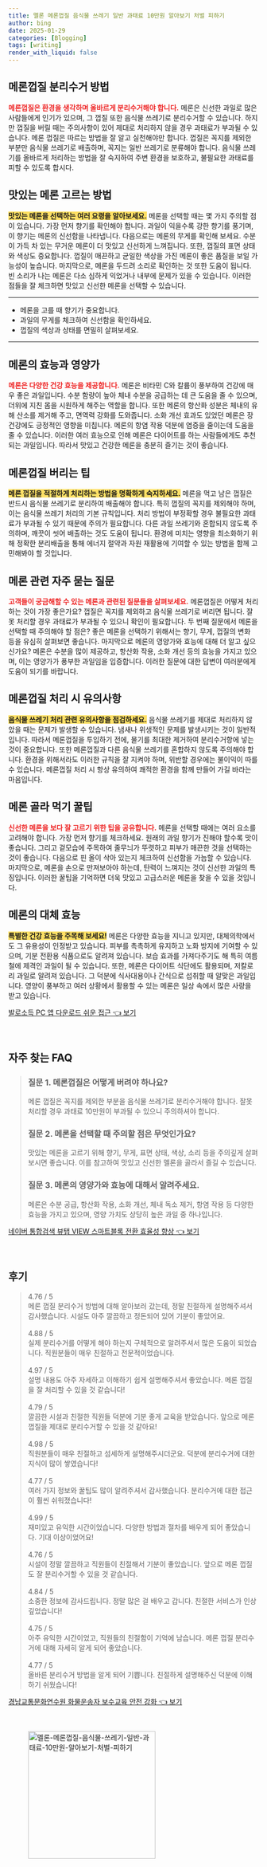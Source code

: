 ```yaml
---
title: 멜론 메론껍질 음식물 쓰레기 일반 과태료 10만원 알아보기 처벌 피하기
author: bing
date: 2025-01-29
categories: [Blogging]
tags: [writing]
render_with_liquid: false
---
```



<h2 id='메론껍질_분리수거_방법'>메론껍질 분리수거 방법</h2>

<p><b><span style="color: #ee2323;">메론껍질은 환경을 생각하며 올바르게 분리수거해야 합니다.</span></b> 메론은 신선한 과일로 많은 사람들에게 인기가 있으며, 그 껍질 또한 음식물 쓰레기로 분리수거할 수 있습니다. 하지만 껍질을 버릴 때는 주의사항이 있어 제대로 처리하지 않을 경우 과태료가 부과될 수 있습니다. 메론 껍질은 따르는 방법을 잘 알고 실천해야만 합니다. 껍질은 꼭지를 제외한 부분만 음식물 쓰레기로 배출하며, 꼭지는 일반 쓰레기로 분류해야 합니다. 음식물 쓰레기를 올바르게 처리하는 방법을 잘 숙지하여 주변 환경을 보호하고, 불필요한 과태료를 피할 수 있도록 합시다. </p>

<h2 id='맛있는_메론_고르는_방법'>맛있는 메론 고르는 방법</h2>

<p><b><span style="background-color: #ffe066;">맛있는 메론을 선택하는 여러 요령을 알아보세요.</span></b> 메론을 선택할 때는 몇 가지 주의할 점이 있습니다. 가장 먼저 향기를 확인해야 합니다. 과일이 익을수록 강한 향기를 풍기며, 이 향기는 메론의 신선함을 나타냅니다. 다음으로는 메론의 무게를 확인해 보세요. 수분이 가득 차 있는 무거운 메론이 더 맛있고 신선하게 느껴집니다. 또한, 껍질의 표면 상태와 색상도 중요합니다. 껍질이 매끈하고 균일한 색상을 가진 메론이 좋은 품질을 보일 가능성이 높습니다. 마지막으로, 메론을 두드려 소리로 확인하는 것 또한 도움이 됩니다. 빈 소리가 나는 메론은 다소 심하게 익었거나 내부에 문제가 있을 수 있습니다. 이러한 점들을 잘 체크하면 맛있고 신선한 메론을 선택할 수 있습니다. </p>

<hr />

<ul>
    <li>메론을 고를 때 향기가 중요합니다.</li>
    <li>과일의 무게를 체크하여 신선함을 확인하세요.</li>
    <li>껍질의 색상과 상태를 면밀히 살펴보세요.</li>
</ul>

<hr />

<h2 id='메론의_효능과_영양가'>메론의 효능과 영양가</h2>

<p><b><span style="color: #ee2323;">메론은 다양한 건강 효능을 제공합니다.</span></b> 메론은 비타민 C와 칼륨이 풍부하여 건강에 매우 좋은 과일입니다. 수분 함량이 높아 체내 수분을 공급하는 데 큰 도움을 줄 수 있으며, 더위에 지친 몸을 시원하게 해주는 역할을 합니다. 또한 메론의 항산화 성분은 체내의 유해 산소를 제거해 주고, 면역력 강화를 도와줍니다. 소화 개선 효과도 있었던 메론은 장 건강에도 긍정적인 영향을 미칩니다. 메론의 항염 작용 덕분에 염증을 줄이는데 도움을 줄 수 있습니다. 이러한 여러 효능으로 인해 메론은 다이어트를 하는 사람들에게도 추천되는 과일입니다. 따라서 맛있고 건강한 메론을 충분히 즐기는 것이 좋습니다.</p>

<h2 id='메론껍질_버리는_팁'>메론껍질 버리는 팁</h2>

<p><b><span style="background-color: #ffe066;">메론 껍질을 적절하게 처리하는 방법을 명확하게 숙지하세요.</span></b> 메론을 먹고 남은 껍질은 반드시 음식물 쓰레기로 분리하여 배출해야 합니다. 특히 껍질의 꼭지를 제외해야 하며, 이는 음식물 쓰레기 처리의 기본 규칙입니다. 처리 방법이 부정확할 경우 불필요한 과태료가 부과될 수 있기 때문에 주의가 필요합니다. 다른 과일 쓰레기와 혼합되지 않도록 주의하며, 깨끗이 씻어 배출하는 것도 도움이 됩니다. 환경에 미치는 영향을 최소화하기 위해 정확한 분리배출을 통해 에너지 절약과 자원 재활용에 기여할 수 있는 방법을 함께 고민해봐야 할 것입니다.</p>

<h2 id='메론_관련_자주_묻는_질문'>메론 관련 자주 묻는 질문</h2>

<p><b><span style="color: #ee2323;">고객들이 궁금해할 수 있는 메론과 관련된 질문들을 살펴보세요.</span></b> 메론껍질은 어떻게 처리하는 것이 가장 좋은가요? 껍질은 꼭지를 제외하고 음식물 쓰레기로 버리면 됩니다. 잘못 처리할 경우 과태료가 부과될 수 있으니 확인이 필요합니다. 두 번째 질문에서 메론을 선택할 때 주의해야 할 점은? 좋은 메론을 선택하기 위해서는 향기, 무게, 껍질의 변화 등을 유심히 살펴보면 좋습니다. 마지막으로 메론의 영양가와 효능에 대해 더 알고 싶으신가요? 메론은 수분을 많이 제공하고, 항산화 작용, 소화 개선 등의 효능을 가지고 있으며, 이는 영양가가 풍부한 과일임을 입증합니다. 이러한 질문에 대한 답변이 여러분에게 도움이 되기를 바랍니다.</p>

<h2 id='메론껍질_처리_시_유의사항'>메론껍질 처리 시 유의사항</h2>

<p><b><span style="background-color: #ffe066;">음식물 쓰레기 처리 관련 유의사항을 점검하세요.</span></b> 음식물 쓰레기를 제대로 처리하지 않았을 때는 문제가 발생할 수 있습니다. 냄새나 위생적인 문제를 발생시키는 것이 일반적입니다. 따라서 메론껍질을 투입하기 전에, 물기를 최대한 제거하여 분리수거항에 넣는 것이 중요합니다. 또한 메론껍질과 다른 음식물 쓰레기를 혼합하지 않도록 주의해야 합니다. 환경을 위해서라도 이러한 규칙을 잘 지켜야 하며, 위반할 경우에는 불이익이 따를 수 있습니다. 메론껍질 처리 시 항상 유의하여 쾌적한 환경을 함께 만들어 가길 바라는 마음입니다.</p>

<h2 id='메론골라먹기_꿀팁'>메론 골라 먹기 꿀팁</h2>

<p><b><span style="color: #ee2323;">신선한 메론을 보다 잘 고르기 위한 팁을 공유합니다.</span></b> 메론을 선택할 때에는 여러 요소를 고려해야 합니다. 가장 먼저 향기를 체크하세요. 원래의 과일 향기가 진해야 할수록 맛이 좋습니다. 그리고 겉모습에 주목하여 줄무늬가 뚜렷하고 피부가 매끈한 것을 선택하는 것이 좋습니다. 다음으로 핀 올이 삭아 있는지 체크하여 신선함을 가늠할 수 있습니다. 마지막으로, 메론을 손으로 만져보아야 하는데, 탄력이 느껴지는 것이 신선한 과일의 특징입니다. 이러한 꿀팁을 기억하면 더욱 맛있고 고급스러운 메론을 찾을 수 있을 것입니다.</p>

<h2 id='메론의_대체_효능'>메론의 대체 효능</h2>

<p><b><span style="background-color: #ffe066;">특별한 건강 효능을 주목해 보세요!</span></b> 메론은 다양한 효능을 지니고 있지만, 대체의학에서도 그 유용성이 인정받고 있습니다. 피부를 촉촉하게 유지하고 노화 방지에 기여할 수 있으며, 기분 전환용 식품으로도 알려져 있습니다. 보습 효과를 가져다주기도 해 특히 여름철에 제격인 과일이 될 수 있습니다. 또한, 메론은 다이어트 식단에도 활용되며, 저칼로리 과일로 알려져 있습니다. 그 덕분에 식사대용이나 간식으로 섭취할 때 알맞은 과일입니다. 영양이 풍부하고 여러 상황에서 활용할 수 있는 메론은 일상 속에서 많은 사랑을 받고 있습니다.</p>


<p><a class="click-button" title="발로소득 PC 앱 다운로드 쉬운 접근" href="https://somered.github.io/posts/%EB%B0%9C%EB%A1%9C%EC%86%8C%EB%93%9D-PC-%EC%95%B1-%EB%8B%A4%EC%9A%B4%EB%A1%9C%EB%93%9C-%EC%89%AC%EC%9A%B4-%EC%A0%91%EA%B7%BC/" rel="dofollow">발로소득 PC 앱 다운로드 쉬운 접근 👈 보기</a></p><br>
<h2 id='자주_찾는_FAQ'>자주 찾는 FAQ</h2>
<div itemscope="" itemtype="https://schema.org/FAQPage"> 
<blockquote> 
<div itemscope="" itemprop="mainEntity" itemtype="https://schema.org/Question"> 
<h3 itemprop="name">질문 1. 메론껍질은 어떻게 버려야 하나요?</h3> 
<div itemscope="" itemprop="acceptedAnswer" itemtype="https://schema.org/Answer"> 
<span itemprop="text"> 
<p>메론 껍질은 꼭지를 제외한 부분을 음식물 쓰레기로 분리수거해야 합니다. 잘못 처리할 경우 과태료 10만원이 부과될 수 있으니 주의하셔야 합니다.</p> 
</span> 
</div> 
</div> 
<div itemscope="" itemprop="mainEntity" itemtype="https://schema.org/Question"> 
<h3 itemprop="name">질문 2. 메론을 선택할 때 주의할 점은 무엇인가요?</h3> 
<div itemscope="" itemprop="acceptedAnswer" itemtype="https://schema.org/Answer"> 
<span itemprop="text"> 
<p>맛있는 메론을 고르기 위해 향기, 무게, 표면 상태, 색상, 소리 등을 주의깊게 살펴보시면 좋습니다. 이를 참고하여 맛있고 신선한 멜론을 골라서 즐길 수 있습니다.</p> 
</span> 
</div> 
</div> 
<div itemscope="" itemprop="mainEntity" itemtype="https://schema.org/Question"> 
<h3 itemprop="name">질문 3. 메론의 영양가와 효능에 대해서 알려주세요.</h3> 
<div itemscope="" itemprop="acceptedAnswer" itemtype="https://schema.org/Answer"> 
<span itemprop="text"> 
<p>메론은 수분 공급, 항산화 작용, 소화 개선, 체내 독소 제거, 항염 작용 등 다양한 효능을 가지고 있으며, 영양 가치도 상당히 높은 과일 중 하나입니다.</p> 
</span> 
</div> 
</div> 
</blockquote> 
</div>
<p><a class="click-button" title="네이버 통합검색 뷰탭 VIEW 스마트블록 전환 효율성 향상" href="https://somered.github.io/posts/%EB%84%A4%EC%9D%B4%EB%B2%84-%ED%86%B5%ED%95%A9%EA%B2%80%EC%83%89-%EB%B7%B0%ED%83%AD-VIEW-%EC%8A%A4%EB%A7%88%ED%8A%B8%EB%B8%94%EB%A1%9D-%EC%A0%84%ED%99%98-%ED%9A%A8%EC%9C%A8%EC%84%B1-%ED%96%A5%EC%83%81/" rel="dofollow">네이버 통합검색 뷰탭 VIEW 스마트블록 전환 효율성 향상 👈 보기</a></p><br>
<h2 id='후기'>후기</h2>
<div itemscope itemtype="https://schema.org/Product">
  <blockquote>
  <div itemprop="review" itemscope itemtype="https://schema.org/Review">
      <div itemprop="reviewRating" itemscope itemtype="https://schema.org/Rating"> <span itemprop="ratingValue">4.76</span> / <span itemprop="bestRating">5</span> </div>
      <span itemprop="reviewBody">메론 껍질 분리수거 방법에 대해 알아보러 갔는데, 정말 친절하게 설명해주셔서 감사했습니다. 시설도 아주 깔끔하고 정돈되어 있어 기분이 좋았어요.</span>
  </div>
  <br>
  <div itemprop="review" itemscope itemtype="https://schema.org/Review">
      <div itemprop="reviewRating" itemscope itemtype="https://schema.org/Rating"> <span itemprop="ratingValue">4.88</span> / <span itemprop="bestRating">5</span> </div>
      <span itemprop="reviewBody">실제 분리수거를 어떻게 해야 하는지 구체적으로 알려주셔서 많은 도움이 되었습니다. 직원분들이 매우 친절하고 전문적이었습니다.</span>
  </div>
  <br>
  <div itemprop="review" itemscope itemtype="https://schema.org/Review">
      <div itemprop="reviewRating" itemscope itemtype="https://schema.org/Rating"> <span itemprop="ratingValue">4.97</span> / <span itemprop="bestRating">5</span> </div>
      <span itemprop="reviewBody">설명 내용도 아주 자세하고 이해하기 쉽게 설명해주셔서 좋았습니다. 메론 껍질을 잘 처리할 수 있을 것 같습니다!</span>
  </div>
  <br>
  <div itemprop="review" itemscope itemtype="https://schema.org/Review">
      <div itemprop="reviewRating" itemscope itemtype="https://schema.org/Rating"> <span itemprop="ratingValue">4.79</span> / <span itemprop="bestRating">5</span> </div>
      <span itemprop="reviewBody">깔끔한 시설과 친절한 직원들 덕분에 기분 좋게 교육을 받았습니다. 앞으로 메론 껍질을 제대로 분리수거할 수 있을 것 같아요!</span>
  </div>
  <br>
  <div itemprop="review" itemscope itemtype="https://schema.org/Review">
      <div itemprop="reviewRating" itemscope itemtype="https://schema.org/Rating"> <span itemprop="ratingValue">4.98</span> / <span itemprop="bestRating">5</span> </div>
      <span itemprop="reviewBody">직원분들이 매우 친절하고 섬세하게 설명해주시더군요. 덕분에 분리수거에 대한 지식이 많이 쌓였습니다!</span>
  </div>
  <br>
  <div itemprop="review" itemscope itemtype="https://schema.org/Review">
      <div itemprop="reviewRating" itemscope itemtype="https://schema.org/Rating"> <span itemprop="ratingValue">4.77</span> / <span itemprop="bestRating">5</span> </div>
      <span itemprop="reviewBody">여러 가지 정보와 꿀팁도 많이 알려주셔서 감사했습니다. 분리수거에 대한 접근이 훨씬 쉬워졌습니다!</span>
  </div>
  <br>
  <div itemprop="review" itemscope itemtype="https://schema.org/Review">
      <div itemprop="reviewRating" itemscope itemtype="https://schema.org/Rating"> <span itemprop="ratingValue">4.99</span> / <span itemprop="bestRating">5</span> </div>
      <span itemprop="reviewBody">재미있고 유익한 시간이었습니다. 다양한 방법과 절차를 배우게 되어 좋았습니다. 기대 이상이었어요!</span>
  </div>
  <br>
  <div itemprop="review" itemscope itemtype="https://schema.org/Review">
      <div itemprop="reviewRating" itemscope itemtype="https://schema.org/Rating"> <span itemprop="ratingValue">4.76</span> / <span itemprop="bestRating">5</span> </div>
      <span itemprop="reviewBody">시설이 정말 깔끔하고 직원들이 친절해서 기분이 좋았습니다. 앞으로 메론 껍질도 잘 분리수거할 수 있을 것 같습니다.</span>
  </div>
  <br>
  <div itemprop="review" itemscope itemtype="https://schema.org/Review">
      <div itemprop="reviewRating" itemscope itemtype="https://schema.org/Rating"> <span itemprop="ratingValue">4.84</span> / <span itemprop="bestRating">5</span> </div>
      <span itemprop="reviewBody">소중한 정보에 감사드립니다. 정말 많은 걸 배우고 갑니다. 친절한 서비스가 인상 깊었습니다!</span>
  </div>
  <br>
  <div itemprop="review" itemscope itemtype="https://schema.org/Review">
      <div itemprop="reviewRating" itemscope itemtype="schema.org/Rating"> <span itemprop="ratingValue">4.75</span> / <span itemprop="bestRating">5</span> </div>
      <span itemprop="reviewBody">아주 유익한 시간이었고, 직원들의 친절함이 기억에 남습니다. 메론 껍질 분리수거에 대해 자세히 알게 되어 좋았습니다.</span>
  </div>
  <br>
  <div itemprop="review" itemscope itemtype="https://schema.org/Review">
      <div itemprop="reviewRating" itemscope itemtype="https://schema.org/Rating"> <span itemprop="ratingValue">4.77</span> / <span itemprop="bestRating">5</span> </div>
      <span itemprop="reviewBody">올바른 분리수거 방법을 알게 되어 기쁩니다. 친절하게 설명해주신 덕분에 이해하기 쉬웠습니다!</span>
  </div>
  </blockquote>
</div>
<p><a class="click-button" title="경남교통문화연수원 화물운송자 보수교육 안전 강화" href="https://somered.github.io/posts/%EA%B2%BD%EB%82%A8%EA%B5%90%ED%86%B5%EB%AC%B8%ED%99%94%EC%97%B0%EC%88%98%EC%9B%90-%ED%99%94%EB%AC%BC%EC%9A%B4%EC%86%A1%EC%9E%90-%EB%B3%B4%EC%88%98%EA%B5%90%EC%9C%A1-%EC%95%88%EC%A0%84-%EA%B0%95%ED%99%94/" rel="dofollow">경남교통문화연수원 화물운송자 보수교육 안전 강화 👈 보기</a></p><br>
<figure class="image"><img src="https://somered.github.io/assets/img/thumbnail/멜론-메론껍질-음식물-쓰레기-일반-과태료-10만원-알아보기-처벌-피하기.webp" alt="멜론-메론껍질-음식물-쓰레기-일반-과태료-10만원-알아보기-처벌-피하기" width="256" height="256"></figure>